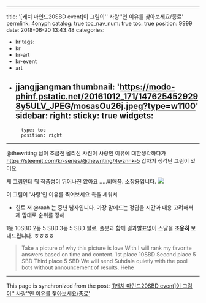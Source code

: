 
---
title: '[캐치 마인드20SBD event]이 그림이'' 사랑''인 이유를 찾아보세요/종료'
permlink: 4onyph
catalog: true
toc_nav_num: true
toc: true
position: 9999
date: 2018-06-20 13:43:48
categories:
- kr
tags:
- kr
- kr-art
- kr-event
- art
- jjangjjangman
thumbnail: 'https://modo-phinf.pstatic.net/20161012_171/1476254529298y5ULV_JPEG/mosasOu26j.jpeg?type=w1100'
sidebar:
    right:
        sticky: true
widgets:
    -
        type: toc
        position: right
---


@thewriting 님이 조금전 올리신 사진이 사랑인 이유에 대한생각하다가 
https://steemit.com/kr-series/@thewriting/4wznnk-5
갑자기 생각난  그림이 있어요

제 그림인데 뭐 작품성이 뛰어나진 않아요 .....비매품. 소장용입니다.
![](https://modo-phinf.pstatic.net/20161012_171/1476254529298y5ULV_JPEG/mosasOu26j.jpeg?type=w1100)

이 그림이 '사랑'인 이유를 찍어보세요
촉을 세워서
* 힌트 저 @raah 는 중년 남자입니다.
가장 맘에드는 정답을 시간과 내용 고려해서 제 맘대로 순위를 정해

1등 10SBD
2등 5 SBD
3등 5 SBD 
팔로, 풀봇과 함께 결과발표없이 스달을  **조용히** 보내드립니다. ㅎㅎㅎㅎ
> Take a picture of why this picture is love
With
I will rank my favorite answers based on time and content.
1st place 10SBD
Second place 5 SBD
Third place 5 SBD
We will send Suhdala quietly with the pool bots without announcement of results. Hehe

- - -

This page is synchronized from the post: ['[캐치 마인드20SBD event]이 그림이'' 사랑''인 이유를 찾아보세요/종료'](https://steemit.com/@raah/4onyph)
